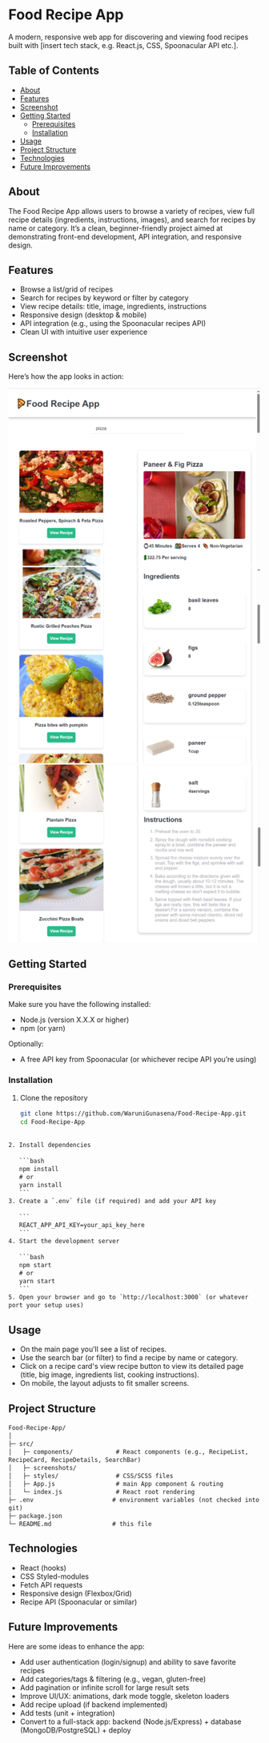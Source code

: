 # Food Recipe App

A modern, responsive web app for discovering and viewing food recipes built with [insert tech stack, e.g. React.js, CSS, Spoonacular API etc.].

##  Table of Contents

- [About](#about)  
- [Features](#features)  
- [Screenshot](#screenshot)  
- [Getting Started](#getting-started)  
  - [Prerequisites](#prerequisites)  
  - [Installation](#installation)  
- [Usage](#usage)  
- [Project Structure](#project-structure)  
- [Technologies](#technologies)  
- [Future Improvements](#future-improvements)  

## About

The Food Recipe App allows users to browse a variety of recipes, view full recipe details (ingredients, instructions, images), and search for recipes by name or category. It’s a clean, beginner-friendly project aimed at demonstrating front-end development, API integration, and responsive design.

## Features

- Browse a list/grid of recipes  
- Search for recipes by keyword or filter by category  
- View recipe details: title, image, ingredients, instructions  
- Responsive design (desktop & mobile)  
- API integration (e.g., using the Spoonacular recipes API)  
- Clean UI with intuitive user experience  

## Screenshot

Here’s how the app looks in action:

![App Screenshot](food-reipe-app/src/screenshots/food_app01.png)  
![App Screenshot](food-reipe-app/src/screenshots/food_app02.png)  
![App Screenshot](food-reipe-app/src/screenshots/food_app03.png)  

## Getting Started

### Prerequisites

Make sure you have the following installed:

- Node.js (version X.X.X or higher)  
- npm (or yarn)  

Optionally:

- A free API key from Spoonacular (or whichever recipe API you’re using)  

### Installation

1. Clone the repository  
   ```bash
   git clone https://github.com/WaruniGunasena/Food-Recipe-App.git
   cd Food-Recipe-App
````

2. Install dependencies

   ```bash
   npm install
   # or
   yarn install
   ```
3. Create a `.env` file (if required) and add your API key

   ```
   REACT_APP_API_KEY=your_api_key_here
   ```
4. Start the development server

   ```bash
   npm start
   # or
   yarn start
   ```
5. Open your browser and go to `http://localhost:3000` (or whatever port your setup uses)
````
## Usage

* On the main page you’ll see a list of recipes.
* Use the search bar (or filter) to find a recipe by name or category.
* Click on a recipe card's view recipe button to view its detailed page (title, big image, ingredients list, cooking instructions).
* On mobile, the layout adjusts to fit smaller screens.

## Project Structure

```
Food-Recipe-App/
│
├─ src/
│   ├─ components/            # React components (e.g., RecipeList, RecipeCard, RecipeDetails, SearchBar)
│   ├─ screenshots/  
│   ├─ styles/                # CSS/SCSS files
│   ├─ App.js                 # main App component & routing
│   └─ index.js               # React root rendering
├─ .env                      # environment variables (not checked into git)
├─ package.json  
└─ README.md                 # this file
```

## Technologies

* React (hooks)
* CSS Styled-modules
* Fetch API  requests
* Responsive design (Flexbox/Grid)
* Recipe API (Spoonacular or similar)

## Future Improvements

Here are some ideas to enhance the app:

* Add user authentication (login/signup) and ability to save favorite recipes
* Add categories/tags & filtering (e.g., vegan, gluten-free)
* Add pagination or infinite scroll for large result sets
* Improve UI/UX: animations, dark mode toggle, skeleton loaders
* Add recipe upload (if backend implemented)
* Add tests (unit + integration)
* Convert to a full-stack app: backend (Node.js/Express) + database (MongoDB/PostgreSQL) + deploy
